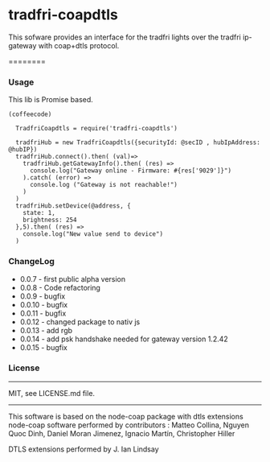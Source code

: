 tradfri-coapdtls
=======================

This sofware provides an interface for the tradfri lights
over the tradfri ip-gateway with coap+dtls protocol.

========

### Usage

This lib is Promise based.

```
(coffeecode)

  TradfriCoapdtls = require('tradfri-coapdtls')

  tradfriHub = new TradfriCoapdtls({securityId: @secID , hubIpAddress: @hubIP})
  tradfriHub.connect().then( (val)=>
    tradfriHub.getGatewayInfo().then( (res) =>
      console.log("Gateway online - Firmware: #{res['9029']}")
    ).catch( (error) =>
      console.log ("Gateway is not reachable!")
    )
  )
  tradfriHub.setDevice(@address, {
    state: 1,
    brightness: 254
  },5).then( (res) =>
    console.log("New value send to device")
  )

```

### ChangeLog
* 0.0.7 - first public alpha version
* 0.0.8 - Code refactoring
* 0.0.9 - bugfix
* 0.0.10 - bugfix
* 0.0.11 - bugfix
* 0.0.12 - changed package to nativ js
* 0.0.13 - add rgb
* 0.0.14 - add psk handshake needed for gateway version 1.2.42
* 0.0.15 - bugfix

### License
----------------------------
MIT, see LICENSE.md file.

----------------------------

This software is based on the node-coap package with dtls extensions
node-coap software performed by contributors :
Matteo Collina,
Nguyen Quoc Dinh,
Daniel Moran Jimenez,
Ignacio Martín,
Christopher Hiller

DTLS extensions performed by
J. Ian Lindsay
